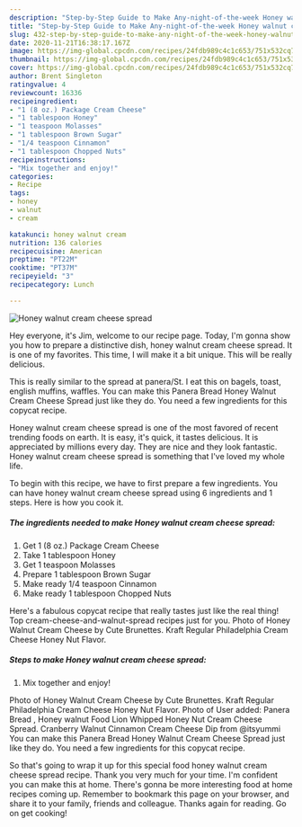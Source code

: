 ```yaml
---
description: "Step-by-Step Guide to Make Any-night-of-the-week Honey walnut cream cheese spread"
title: "Step-by-Step Guide to Make Any-night-of-the-week Honey walnut cream cheese spread"
slug: 432-step-by-step-guide-to-make-any-night-of-the-week-honey-walnut-cream-cheese-spread
date: 2020-11-21T16:38:17.167Z
image: https://img-global.cpcdn.com/recipes/24fdb989c4c1c653/751x532cq70/honey-walnut-cream-cheese-spread-recipe-main-photo.jpg
thumbnail: https://img-global.cpcdn.com/recipes/24fdb989c4c1c653/751x532cq70/honey-walnut-cream-cheese-spread-recipe-main-photo.jpg
cover: https://img-global.cpcdn.com/recipes/24fdb989c4c1c653/751x532cq70/honey-walnut-cream-cheese-spread-recipe-main-photo.jpg
author: Brent Singleton
ratingvalue: 4
reviewcount: 16336
recipeingredient:
- "1 (8 oz.) Package Cream Cheese"
- "1 tablespoon Honey"
- "1 teaspoon Molasses"
- "1 tablespoon Brown Sugar"
- "1/4 teaspoon Cinnamon"
- "1 tablespoon Chopped Nuts"
recipeinstructions:
- "Mix together and enjoy!"
categories:
- Recipe
tags:
- honey
- walnut
- cream

katakunci: honey walnut cream 
nutrition: 136 calories
recipecuisine: American
preptime: "PT22M"
cooktime: "PT37M"
recipeyield: "3"
recipecategory: Lunch

---
```



![Honey walnut cream cheese spread](https://img-global.cpcdn.com/recipes/24fdb989c4c1c653/751x532cq70/honey-walnut-cream-cheese-spread-recipe-main-photo.jpg)

Hey everyone, it's Jim, welcome to our recipe page. Today, I'm gonna show you how to prepare a distinctive dish, honey walnut cream cheese spread. It is one of my favorites. This time, I will make it a bit unique. This will be really delicious.

This is really similar to the spread at panera/St. I eat this on bagels, toast, english muffins, waffles. You can make this Panera Bread Honey Walnut Cream Cheese Spread just like they do. You need a few ingredients for this copycat recipe.

Honey walnut cream cheese spread is one of the most favored of recent trending foods on earth. It is easy, it's quick, it tastes delicious. It is appreciated by millions every day. They are nice and they look fantastic. Honey walnut cream cheese spread is something that I've loved my whole life.


To begin with this recipe, we have to first prepare a few ingredients. You can have honey walnut cream cheese spread using 6 ingredients and 1 steps. Here is how you cook it.

<!--inarticleads1-->

##### The ingredients needed to make Honey walnut cream cheese spread:

1. Get 1 (8 oz.) Package Cream Cheese
1. Take 1 tablespoon Honey
1. Get 1 teaspoon Molasses
1. Prepare 1 tablespoon Brown Sugar
1. Make ready 1/4 teaspoon Cinnamon
1. Make ready 1 tablespoon Chopped Nuts


Here&#39;s a fabulous copycat recipe that really tastes just like the real thing! Top cream-cheese-and-walnut-spread recipes just for you. Photo of Honey Walnut Cream Cheese by Cute Brunettes. Kraft Regular Philadelphia Cream Cheese Honey Nut Flavor. 

<!--inarticleads2-->

##### Steps to make Honey walnut cream cheese spread:

1. Mix together and enjoy!


Photo of Honey Walnut Cream Cheese by Cute Brunettes. Kraft Regular Philadelphia Cream Cheese Honey Nut Flavor. Photo of User added: Panera Bread , Honey walnut Food Lion Whipped Honey Nut Cream Cheese Spread. Cranberry Walnut Cinnamon Cream Cheese Dip from @itsyummi  You can make this Panera Bread Honey Walnut Cream Cheese Spread just like they do. You need a few ingredients for this copycat recipe. 

So that's going to wrap it up for this special food honey walnut cream cheese spread recipe. Thank you very much for your time. I'm confident you can make this at home. There's gonna be more interesting food at home recipes coming up. Remember to bookmark this page on your browser, and share it to your family, friends and colleague. Thanks again for reading. Go on get cooking!

